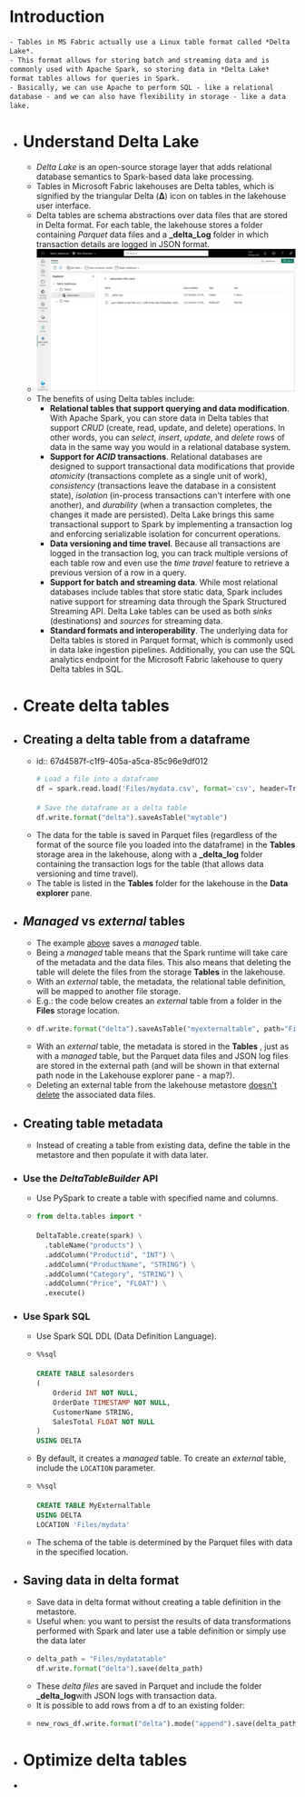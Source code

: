 # Introduction
	- Tables in MS Fabric actually use a Linux table format called *Delta Lake*.
	- This format allows for storing batch and streaming data and is commonly used with Apache Spark, so storing data in *Delta Lake* format tables allows for queries in Spark.
	- Basically, we can use Apache to perform SQL - like a relational database - and we can also have flexibility in storage - like a data lake.
- # Understand Delta Lake
	- *Delta Lake* is an open-source storage layer that adds relational database semantics to Spark-based data lake processing.
	- Tables in Microsoft Fabric lakehouses are Delta tables, which is signified by the triangular Delta (**Δ**) icon on tables in the lakehouse user interface.
	- Delta tables are schema abstractions over data files that are stored in Delta format. For each table, the lakehouse stores a folder containing *Parquet* data files and a **_delta_Log** folder in which transaction details are logged in JSON format.
	- ![delta-files.png](../assets/delta-files_1741968844238_0.png)
	- The benefits of using Delta tables include:
		- **Relational tables that support querying and data modification**. With Apache Spark, you can store data in Delta tables that support *CRUD* (create, read, update, and delete) operations. In other words, you can *select*, *insert*, *update*, and *delete* rows of data in the same way you would in a relational database system.
		- **Support for *ACID* transactions**. Relational databases are designed to support transactional data modifications that provide *atomicity* (transactions complete as a single unit of work), *consistency* (transactions leave the database in a consistent state), *isolation* (in-process transactions can't interfere with one another), and *durability* (when a transaction completes, the changes it made are persisted). Delta Lake brings this same transactional support to Spark by implementing a transaction log and enforcing serializable isolation for 
		  concurrent operations.
		- **Data versioning and time travel**. Because all transactions are logged in the transaction log, you can track multiple versions of each table row and even use the *time travel* feature to retrieve a previous version of a row in a query.
		- **Support for batch and streaming data**. While most relational databases include tables that store static data, Spark includes native support for streaming data through the Spark Structured Streaming API. Delta Lake tables can be used as both *sinks* (destinations) and *sources* for streaming data.
		- **Standard formats and interoperability**. The underlying data for Delta tables is stored in Parquet format, which is commonly used in data lake ingestion pipelines. Additionally, you can use the SQL analytics endpoint for the Microsoft Fabric lakehouse to query Delta tables in SQL.
- # Create delta tables
- ## Creating a delta table from a dataframe
	- id:: 67d4587f-c1f9-405a-a5ca-85c96e9df012
	  ```python
	  # Load a file into a dataframe
	  df = spark.read.load('Files/mydata.csv', format='csv', header=True)
	  
	  # Save the dataframe as a delta table
	  df.write.format("delta").saveAsTable("mytable")
	  ```
	- The data for the table is saved in Parquet files (regardless of the format of the source file you loaded into the dataframe) in the **Tables** storage area in the lakehouse, along with a **_delta_log** folder containing the transaction logs for the table (that allows data versioning and time travel).
	- The table is listed in the **Tables** folder for the lakehouse in the **Data explorer** pane.
- ## *Managed*  vs  *external*  tables
	- The example [above](((67d4587f-c1f9-405a-a5ca-85c96e9df012))) saves a *managed* table.
	- Being a *managed* table means that the Spark runtime will take care of the metadata and the data files. This also means that deleting the table will delete the files from the storage **Tables** in the lakehouse.
	- With an *external* table, the metadata, the relational table definition, will be mapped to another file storage.
	- E.g.: the code below creates an *external* table from a folder in the **Files** storage location.
	- ```python
	  df.write.format("delta").saveAsTable("myexternaltable", path="Files/myexternaltable")
	  ```
	- With an *external* table, the metadata is stored in the **Tables** , just as with a *managed* table, but the Parquet data files and JSON log files are stored in the external path (and will be shown in that external path node in the Lakehouse explorer pane - a map?).
	- Deleting an external table from the lakehouse metastore <u>doesn't delete</u> the associated data files.
- ## Creating table metadata
	- Instead of creating a table from existing data, define the table in the metastore and then populate it with data later.
- ### Use the *DeltaTableBuilder* API
	- Use PySpark to create a table with specified name and columns.
	- ```python
	  from delta.tables import *
	  
	  DeltaTable.create(spark) \
	    .tableName("products") \
	    .addColumn("Productid", "INT") \
	    .addColumn("ProductName", "STRING") \
	    .addColumn("Category", "STRING") \
	    .addColumn("Price", "FLOAT") \
	    .execute()
	  ```
- ### Use Spark SQL
	- Use Spark SQL DDL (Data Definition Language).
	- ```sql
	  %%sql
	  
	  CREATE TABLE salesorders
	  (
	      Orderid INT NOT NULL,
	      OrderDate TIMESTAMP NOT NULL,
	      CustomerName STRING,
	      SalesTotal FLOAT NOT NULL
	  )
	  USING DELTA
	  ```
	- By default, it creates a *managed* table. To create an *external* table, include the `LOCATION` parameter.
	- ```sql
	  %%sql
	  
	  CREATE TABLE MyExternalTable
	  USING DELTA
	  LOCATION 'Files/mydata'
	  ```
	- The schema of the table is determined by the Parquet files with data in the specified location.
- ## Saving data in delta format
	- Save data in delta format without creating a table definition in the metastore.
	- Useful when: you want to persist the results of data transformations performed with Spark and later use a table definition or simply use the data later
	- ```python
	  delta_path = "Files/mydatatable"
	  df.write.format("delta").save(delta_path)
	  ```
	- These *delta files* are saved in Parquet and include the folder **_delta_log**with JSON logs with transaction data.
	- It is possible to add rows from a df to an existing folder:
	- ```python
	  new_rows_df.write.format("delta").mode("append").save(delta_path)
	  ```
- # Optimize delta tables
-